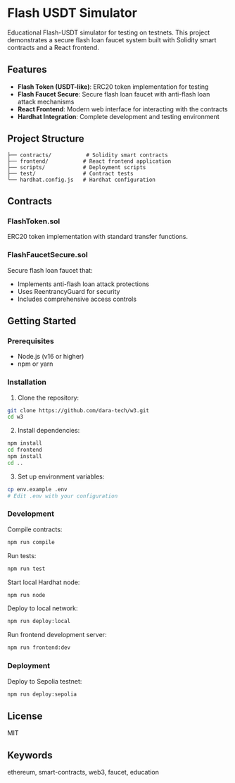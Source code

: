 # Flash USDT Simulator

Educational Flash-USDT simulator for testing on testnets. This project demonstrates a secure flash loan faucet system built with Solidity smart contracts and a React frontend.

## Features

- **Flash Token (USDT-like)**: ERC20 token implementation for testing
- **Flash Faucet Secure**: Secure flash loan faucet with anti-flash loan attack mechanisms
- **React Frontend**: Modern web interface for interacting with the contracts
- **Hardhat Integration**: Complete development and testing environment

## Project Structure

```
├── contracts/           # Solidity smart contracts
├── frontend/           # React frontend application
├── scripts/            # Deployment scripts
├── test/               # Contract tests
└── hardhat.config.js   # Hardhat configuration
```

## Contracts

### FlashToken.sol
ERC20 token implementation with standard transfer functions.

### FlashFaucetSecure.sol
Secure flash loan faucet that:
- Implements anti-flash loan attack protections
- Uses ReentrancyGuard for security
- Includes comprehensive access controls

## Getting Started

### Prerequisites

- Node.js (v16 or higher)
- npm or yarn

### Installation

1. Clone the repository:
```bash
git clone https://github.com/dara-tech/w3.git
cd w3
```

2. Install dependencies:
```bash
npm install
cd frontend
npm install
cd ..
```

3. Set up environment variables:
```bash
cp env.example .env
# Edit .env with your configuration
```

### Development

Compile contracts:
```bash
npm run compile
```

Run tests:
```bash
npm run test
```

Start local Hardhat node:
```bash
npm run node
```

Deploy to local network:
```bash
npm run deploy:local
```

Run frontend development server:
```bash
npm run frontend:dev
```

### Deployment

Deploy to Sepolia testnet:
```bash
npm run deploy:sepolia
```

## License

MIT

## Keywords

ethereum, smart-contracts, web3, faucet, education

